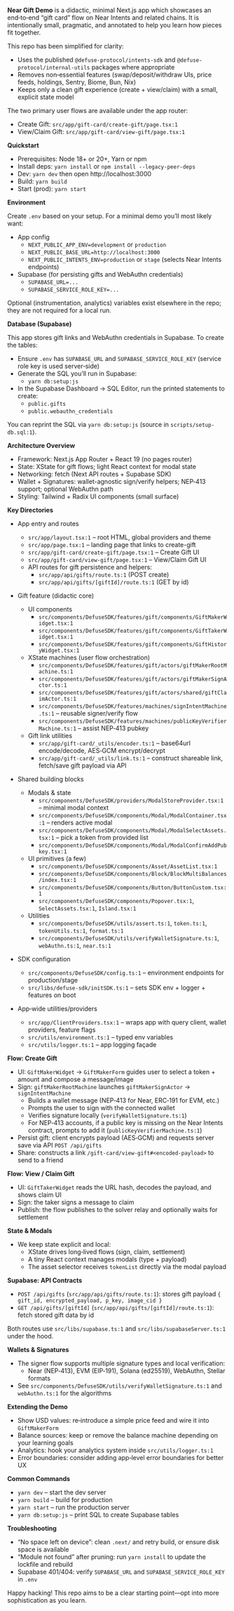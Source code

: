 **Near Gift Demo** is a didactic, minimal Next.js app which showcases an end‑to‑end “gift card” flow on Near Intents and related chains. It is intentionally small, pragmatic, and annotated to help you learn how pieces fit together.

This repo has been simplified for clarity:
- Uses the published `@defuse-protocol/intents-sdk` and `@defuse-protocol/internal-utils` packages where appropriate
- Removes non‑essential features (swap/deposit/withdraw UIs, price feeds, holdings, Sentry, Biome, Bun, Nix)
- Keeps only a clean gift experience (create + view/claim) with a small, explicit state model

The two primary user flows are available under the app router:
- Create Gift: `src/app/gift-card/create-gift/page.tsx:1`
- View/Claim Gift: `src/app/gift-card/view-gift/page.tsx:1`


**Quickstart**

- Prerequisites: Node 18+ or 20+, Yarn or npm
- Install deps: `yarn install` or `npm install --legacy-peer-deps`
- Dev: `yarn dev` then open http://localhost:3000
- Build: `yarn build`
- Start (prod): `yarn start`


**Environment**

Create `.env` based on your setup. For a minimal demo you’ll most likely want:
- App config
  - `NEXT_PUBLIC_APP_ENV=development` or `production`
  - `NEXT_PUBLIC_BASE_URL=http://localhost:3000`
  - `NEXT_PUBLIC_INTENTS_ENV=production` or `stage` (selects Near Intents endpoints)
- Supabase (for persisting gifts and WebAuthn credentials)
  - `SUPABASE_URL=...`
  - `SUPABASE_SERVICE_ROLE_KEY=...`

Optional (instrumentation, analytics) variables exist elsewhere in the repo; they are not required for a local run.


**Database (Supabase)**

This app stores gift links and WebAuthn credentials in Supabase. To create the tables:
- Ensure `.env` has `SUPABASE_URL` and `SUPABASE_SERVICE_ROLE_KEY` (service role key is used server‑side)
- Generate the SQL you’ll run in Supabase:
  - `yarn db:setup:js`
- In the Supabase Dashboard → SQL Editor, run the printed statements to create:
  - `public.gifts`
  - `public.webauthn_credentials`

You can reprint the SQL via `yarn db:setup:js` (source in `scripts/setup-db.sql:1`).


**Architecture Overview**

- Framework: Next.js App Router + React 19 (no pages router)
- State: XState for gift flows; light React context for modal state
- Networking: fetch (Next API routes + Supabase SDK)
- Wallet + Signatures: wallet-agnostic sign/verify helpers; NEP‑413 support; optional WebAuthn path
- Styling: Tailwind + Radix UI components (small surface)


**Key Directories**

- App entry and routes
  - `src/app/layout.tsx:1` – root HTML, global providers and theme
  - `src/app/page.tsx:1` – landing page that links to create-gift
  - `src/app/gift-card/create-gift/page.tsx:1` – Create Gift UI
  - `src/app/gift-card/view-gift/page.tsx:1` – View/Claim Gift UI
  - API routes for gift persistence and helpers:
    - `src/app/api/gifts/route.ts:1` (POST create)
    - `src/app/api/gifts/[giftId]/route.ts:1` (GET by id)

- Gift feature (didactic core)
  - UI components
    - `src/components/DefuseSDK/features/gift/components/GiftMakerWidget.tsx:1`
    - `src/components/DefuseSDK/features/gift/components/GiftTakerWidget.tsx:1`
    - `src/components/DefuseSDK/features/gift/components/GiftHistoryWidget.tsx:1`
  - XState machines (user flow orchestration)
    - `src/components/DefuseSDK/features/gift/actors/giftMakerRootMachine.ts:1`
    - `src/components/DefuseSDK/features/gift/actors/giftMakerSignActor.ts:1`
    - `src/components/DefuseSDK/features/gift/actors/shared/giftClaimActor.ts:1`
    - `src/components/DefuseSDK/features/machines/signIntentMachine.ts:1` – reusable signer/verify flow
    - `src/components/DefuseSDK/features/machines/publicKeyVerifierMachine.ts:1` – assist NEP‑413 pubkey
  - Gift link utilities
    - `src/app/gift-card/_utils/encoder.ts:1` – base64url encode/decode, AES‑GCM encrypt/decrypt
    - `src/app/gift-card/_utils/link.ts:1` – construct shareable link, fetch/save gift payload via API

- Shared building blocks
  - Modals & state
    - `src/components/DefuseSDK/providers/ModalStoreProvider.tsx:1` – minimal modal context
    - `src/components/DefuseSDK/components/Modal/ModalContainer.tsx:1` – renders active modal
    - `src/components/DefuseSDK/components/Modal/ModalSelectAssets.tsx:1` – pick a token from provided list
    - `src/components/DefuseSDK/components/Modal/ModalConfirmAddPubkey.tsx:1`
  - UI primitives (a few)
    - `src/components/DefuseSDK/components/Asset/AssetList.tsx:1`
    - `src/components/DefuseSDK/components/Block/BlockMultiBalances/index.tsx:1`
    - `src/components/DefuseSDK/components/Button/ButtonCustom.tsx:1`
    - `src/components/DefuseSDK/components/Popover.tsx:1`, `SelectAssets.tsx:1`, `Island.tsx:1`
  - Utilities
    - `src/components/DefuseSDK/utils/assert.ts:1`, `token.ts:1`, `tokenUtils.ts:1`, `format.ts:1`
    - `src/components/DefuseSDK/utils/verifyWalletSignature.ts:1`, `webAuthn.ts:1`, `near.ts:1`

- SDK configuration
  - `src/components/DefuseSDK/config.ts:1` – environment endpoints for production/stage
  - `src/libs/defuse-sdk/initSDK.ts:1` – sets SDK env + logger + features on boot

- App‑wide utilities/providers
  - `src/app/ClientProviders.tsx:1` – wraps app with query client, wallet providers, feature flags
  - `src/utils/environment.ts:1` – typed env variables
  - `src/utils/logger.ts:1` – app logging façade


**Flow: Create Gift**

- UI: `GiftMakerWidget` → `GiftMakerForm` guides user to select a token + amount and compose a message/image
- Sign: `giftMakerRootMachine` launches `giftMakerSignActor` → `signIntentMachine`
  - Builds a wallet message (NEP‑413 for Near, ERC‑191 for EVM, etc.)
  - Prompts the user to sign with the connected wallet
  - Verifies signature locally (`verifyWalletSignature.ts:1`)
  - For NEP‑413 accounts, if a public key is missing on the Near Intents contract, prompts to add it (`publicKeyVerifierMachine.ts:1`)
- Persist gift: client encrypts payload (AES‑GCM) and requests server save via API `POST /api/gifts`
- Share: constructs a link `/gift-card/view-gift#<encoded-payload>` to send to a friend


**Flow: View / Claim Gift**

- UI: `GiftTakerWidget` reads the URL hash, decodes the payload, and shows claim UI
- Sign: the taker signs a message to claim
- Publish: the flow publishes to the solver relay and optionally waits for settlement


**State & Modals**

- We keep state explicit and local:
  - XState drives long‑lived flows (sign, claim, settlement)
  - A tiny React context manages modals (type + payload)
  - The asset selector receives `tokenList` directly via the modal payload


**Supabase: API Contracts**

- `POST /api/gifts` (`src/app/api/gifts/route.ts:1`): stores gift payload `{ gift_id, encrypted_payload, p_key, image_cid }`
- `GET /api/gifts/[giftId]` (`src/app/api/gifts/[giftId]/route.ts:1`): fetch stored gift data by id

Both routes use `src/libs/supabase.ts:1` and `src/libs/supabaseServer.ts:1` under the hood.


**Wallets & Signatures**

- The signer flow supports multiple signature types and local verification:
  - Near (NEP‑413), EVM (EIP‑191), Solana (ed25519), WebAuthn, Stellar formats
- See `src/components/DefuseSDK/utils/verifyWalletSignature.ts:1` and `webAuthn.ts:1` for the algorithms


**Extending the Demo**

- Show USD values: re‑introduce a simple price feed and wire it into `GiftMakerForm`
- Balance sources: keep or remove the balance machine depending on your learning goals
- Analytics: hook your analytics system inside `src/utils/logger.ts:1`
- Error boundaries: consider adding app‑level error boundaries for better UX


**Common Commands**

- `yarn dev` – start the dev server
- `yarn build` – build for production
- `yarn start` – run the production server
- `yarn db:setup:js` – print SQL to create Supabase tables


**Troubleshooting**

- “No space left on device”: clean `.next/` and retry build, or ensure disk space is available
- “Module not found” after pruning: run `yarn install` to update the lockfile and rebuild
- Supabase 401/404: verify `SUPABASE_URL` and `SUPABASE_SERVICE_ROLE_KEY` in `.env`


Happy hacking! This repo aims to be a clear starting point—opt into more sophistication as you learn.
